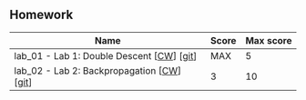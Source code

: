 ## Homework
| Name​                                                                                                                                                       | Score | Max score |
| ----------------------------------------------------------------------------------------------------------------------------------------------------------- | ----- | --------- |
| lab_01 - Lab 1: Double Descent [[CW](https://cw.fel.cvut.cz/wiki/courses/bev033dle/labs/lab0_ddescent/start "Assignment instruction")] [[git](labs/lab1/)]  | MAX   | 5         |
| lab_02 - Lab 2: Backpropagation [[CW](https://cw.fel.cvut.cz/wiki/courses/bev033dle/labs/lab1_backprop/start "Assignment instruction")] [[git](labs/lab2/)] | 3     | 10        |
